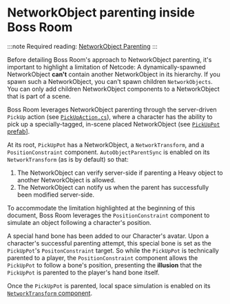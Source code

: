 # NetworkObject parenting inside Boss Room

:::note
Required reading: [NetworkObject Parenting](../../advanced-topics/networkobject-parenting.md)
:::

Before detailing Boss Room's approach to NetworkObject parenting, it's important to highlight a limitation of Netcode: A dynamically-spawned NetworkObject **can't** contain another NetworkObject in its hierarchy. If you spawn such a NetworkObject, you can't spawn children `NetworkObjects`. You can only add children NetworkObject components to a NetworkObject that is part of a scene.

Boss Room leverages NetworkObject parenting through the server-driven `PickUp` action (see [`PickUpAction.cs`](https://github.com/Unity-Technologies/com.unity.multiplayer.samples.coop/blob/main/Assets/Scripts/Gameplay/Action/ConcreteActions/PickUpAction.cs)), where a character has the ability to pick up a specially-tagged, in-scene placed NetworkObject (see [`PickUpPot` prefab](https://github.com/Unity-Technologies/com.unity.multiplayer.samples.coop/blob/main/Assets/Prefabs/Game/PickUpPot.prefab)].

At its root, `PickUpPot` has a NetworkObject, a `NetworkTransform`, and a `PositionConstraint` component. `AutoObjectParentSync` is enabled on its `NetworkTransform` (as is by default) so that:

1. The NetworkObject can verify server-side if parenting a Heavy object to another NetworkObject is allowed.
2. The NetworkObject can notify us when the parent has successfully been modified server-side.

To accommodate the limitation highlighted at the beginning of this document, Boss Room leverages the `PositionConstraint` component to simulate an object following a character's position.

A special hand bone has been added to our Character's avatar. Upon a character's successful parenting attempt, this special bone is set as the `PickUpPot`'s `PositonConstraint` target. So while the `PickUpPot` is technically parented to a player, the `PositionConstraint` component allows the `PickUpPot` to follow a bone's position, presenting the **illusion** that the `PickUpPot` is parented to the player's hand bone itself.

Once the `PickUpPot` is parented, local space simulation is enabled on its [`NetworkTransform` component](../../components/networktransform.md).
